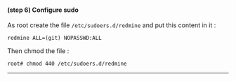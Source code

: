 #### **(step 6)** Configure sudo

As root create the file ```/etc/sudoers.d/redmine``` and put this content in it :

    redmine ALL=(git) NOPASSWD:ALL


Then chmod the file :

    root# chmod 440 /etc/sudoers.d/redmine


***

